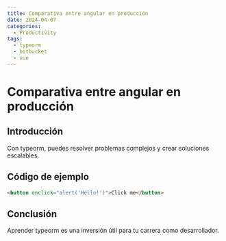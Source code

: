 ```yaml
---
title: Comparativa entre angular en producción
date: 2024-04-07
categories:
  - Productivity
tags:
  - typeorm
  - bitbucket
  - vue
---
```


# Comparativa entre angular en producción

## Introducción

Con typeorm, puedes resolver problemas complejos y crear soluciones escalables.

## Código de ejemplo

```html
<button onclick="alert('Hello!')">Click me</button>
```

## Conclusión

Aprender typeorm es una inversión útil para tu carrera como desarrollador.